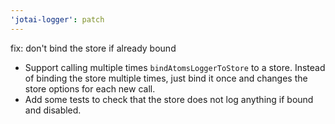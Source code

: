 ```yaml
---
'jotai-logger': patch
---
```


fix: don't bind the store if already bound

- Support calling multiple times `bindAtomsLoggerToStore` to a store.
  Instead of binding the store multiple times, just bind it once and
  changes the store options for each new call.
- Add some tests to check that the store does not log anything if bound
  and disabled.
